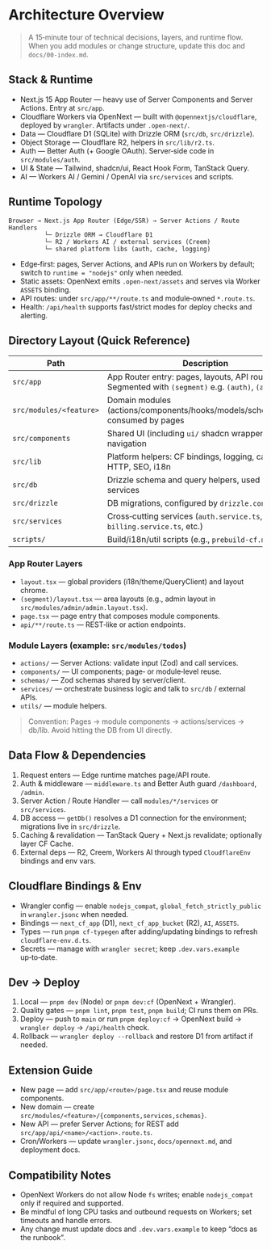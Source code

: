 # Architecture Overview
> A 15‑minute tour of technical decisions, layers, and runtime flow. When you add modules or change structure, update this doc and `docs/00-index.md`.

## Stack & Runtime
- Next.js 15 App Router — heavy use of Server Components and Server Actions. Entry at `src/app`.
- Cloudflare Workers via OpenNext — built with `@opennextjs/cloudflare`, deployed by `wrangler`. Artifacts under `.open-next/`.
- Data — Cloudflare D1 (SQLite) with Drizzle ORM (`src/db`, `src/drizzle`).
- Object Storage — Cloudflare R2, helpers in `src/lib/r2.ts`.
- Auth — Better Auth (+ Google OAuth). Server‑side code in `src/modules/auth`.
- UI & State — Tailwind, shadcn/ui, React Hook Form, TanStack Query.
- AI — Workers AI / Gemini / OpenAI via `src/services` and scripts.

## Runtime Topology
```
Browser → Next.js App Router (Edge/SSR) → Server Actions / Route Handlers
          └─ Drizzle ORM → Cloudflare D1
          └─ R2 / Workers AI / external services (Creem)
          └─ shared platform libs (auth, cache, logging)
```
- Edge‑first: pages, Server Actions, and APIs run on Workers by default; switch to `runtime = "nodejs"` only when needed.
- Static assets: OpenNext emits `.open-next/assets` and serves via Worker `ASSETS` binding.
- API routes: under `src/app/**/route.ts` and module‑owned `*.route.ts`.
- Health: `/api/health` supports fast/strict modes for deploy checks and alerting.

## Directory Layout (Quick Reference)
| Path | Description |
| --- | --- |
| `src/app` | App Router entry: pages, layouts, API routes. Segmented with `(segment)` e.g. `(auth)`, `(admin)` |
| `src/modules/<feature>` | Domain modules (actions/components/hooks/models/schemas/utils) consumed by pages |
| `src/components` | Shared UI (including `ui/` shadcn wrappers), SEO, navigation |
| `src/lib` | Platform helpers: CF bindings, logging, cache, HTTP, SEO, i18n |
| `src/db` | Drizzle schema and query helpers, used by services |
| `src/drizzle` | DB migrations, configured by `drizzle.config.ts` |
| `src/services` | Cross‑cutting services (`auth.service.ts`, `billing.service.ts`, etc.) |
| `scripts/` | Build/i18n/util scripts (e.g., `prebuild-cf.mjs`) |

### App Router Layers
- `layout.tsx` — global providers (i18n/theme/QueryClient) and layout chrome.
- `(segment)/layout.tsx` — area layouts (e.g., admin layout in `src/modules/admin/admin.layout.tsx`).
- `page.tsx` — page entry that composes module components.
- `api/**/route.ts` — REST‑like or action endpoints.

### Module Layers (example: `src/modules/todos`)
- `actions/` — Server Actions: validate input (Zod) and call services.
- `components/` — UI components; page‑ or module‑level reuse.
- `schemas/` — Zod schemas shared by server/client.
- `services/` — orchestrate business logic and talk to `src/db` / external APIs.
- `utils/` — module helpers.

> Convention: Pages → module components → actions/services → db/lib. Avoid hitting the DB from UI directly.

## Data Flow & Dependencies
1. Request enters — Edge runtime matches page/API route.
2. Auth & middleware — `middleware.ts` and Better Auth guard `/dashboard`, `/admin`.
3. Server Action / Route Handler — call `modules/*/services` or `src/services`.
4. DB access — `getDb()` resolves a D1 connection for the environment; migrations live in `src/drizzle`.
5. Caching & revalidation — TanStack Query + Next.js revalidate; optionally layer CF Cache.
6. External deps — R2, Creem, Workers AI through typed `CloudflareEnv` bindings and env vars.

## Cloudflare Bindings & Env
- Wrangler config — enable `nodejs_compat`, `global_fetch_strictly_public` in `wrangler.jsonc` when needed.
- Bindings — `next_cf_app` (D1), `next_cf_app_bucket` (R2), `AI`, `ASSETS`.
- Types — run `pnpm cf-typegen` after adding/updating bindings to refresh `cloudflare-env.d.ts`.
- Secrets — manage with `wrangler secret`; keep `.dev.vars.example` up‑to‑date.

## Dev → Deploy
1. Local — `pnpm dev` (Node) or `pnpm dev:cf` (OpenNext + Wrangler).
2. Quality gates — `pnpm lint`, `pnpm test`, `pnpm build`; CI runs them on PRs.
3. Deploy — push to `main` or run `pnpm deploy:cf` → OpenNext build → `wrangler deploy` → `/api/health` check.
4. Rollback — `wrangler deploy --rollback` and restore D1 from artifact if needed.

## Extension Guide
- New page — add `src/app/<route>/page.tsx` and reuse module components.
- New domain — create `src/modules/<feature>/{components,services,schemas}`.
- New API — prefer Server Actions; for REST add `src/app/api/<name>/<action>.route.ts`.
- Cron/Workers — update `wrangler.jsonc`, `docs/opennext.md`, and deployment docs.

## Compatibility Notes
- OpenNext Workers do not allow Node `fs` writes; enable `nodejs_compat` only if required and supported.
- Be mindful of long CPU tasks and outbound requests on Workers; set timeouts and handle errors.
- Any change must update docs and `.dev.vars.example` to keep “docs as the runbook”.

